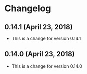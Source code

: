 # Changelog


## 0.14.1 (April 23, 2018)

* This is a change for version 0.14.1

## 0.14.0 (April 23, 2018)

* This is a change for version 0.14.0

